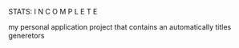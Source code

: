 STATS: 
	I N C O M P L E T E	

my personal application project that contains an automatically titles generetors

